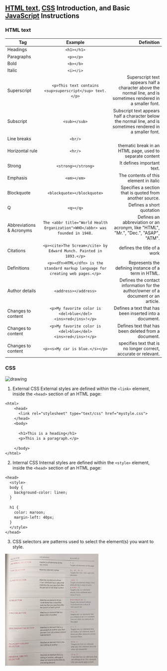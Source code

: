 ## [HTML text](#html-text), [CSS](css) Introduction, and Basic [JavaScript](javascript) Instructions

### HTML text

| Tag        | Example           | Definition  |
| ------------- |:-------------:| -----:|
| Headings      | `<h1></h1>` |  |
| Paragraphs      | `<p></p>`     |    |
| Bold | `<b></b>`      |     |
| Italic | `<i></i>`      |     |
| Superscript | `<p>This text contains <sup>superscript</sup> text.</p>`      | Superscript text appears half a character above the normal line, and is sometimes rendered in a smaller font.    |
| Subscript | `<sub></sub>`      | Subscript text appears half a character below the normal line, and is sometimes rendered in a smaller font.    |
| Line breaks | `<br/>`      |     |
| Horizontal rule | `<hr/>`      | thematic break in an HTML page, used to separate content    |
| Strong | `<strong></strong>`      | It defines important text.    |
| Emphasis | `<em></em>`      | The contents of this element in italic    |
| Blockquote | `<blockquote></blockquote>`      | Specifies a section that is quoted from another source.   |
| Q | `<q></q>`      | Defines a short quotation    |
| Abbreviations & Acronyms      | `The <abbr title="World Health Organization">WHO</abbr> was founded in 1948.`     | Defines an abbreviation or an acronym, like "HTML", "Mr.", "Dec.", "ASAP", "ATM".   |
| Citations | `<p><cite>The Scream</cite> by Edward Munch. Painted in 1893.</p>`      | defines the title of a work     |
| Definitions | `<p><dfn>HTML</dfn> is the standard markup language for creating web pages.</p>`      | Represents the defining instance of a term in HTML.  |
| Author details      | `<address></address>` | Defines the contact information for the author/owner of a document or an article. |
| Changes to content      | `<p>My favorite color is <del>blue</del> <ins>red</ins>!</p>` | Defines a text that has been inserted into a document.  |
| Changes to content      | `<p>My favorite color is <del>blue</del> <ins>red</ins>!</p>` | Defines text that has been deleted from a document.  |
| Changes to content      | `<p><s>My car is blue.</s></p>` | specifies text that is no longer correct, accurate or relevant. |


### CSS

<img src="https://i.pinimg.com/originals/5d/7a/82/5d7a82064300f646c963998ebb22ff70.gif" alt="drawing" width="300"/>

1. External CSS
External styles are defined within the `<link>` element, inside the `<head>` section of an HTML page:

  ```
  <html>
      <head>
        <link rel="stylesheet" type="text/css" href="mystyle.css">
      </head>
      <body>

        <h1>This is a heading</h1>
        <p>This is a paragraph.</p>

      </body>
  </html>
  ```

2. Internal CSS
Internal styles are defined within the `<style>` element, inside the `<head>` section of an HTML page:

  ```
  <head>
    <style>
    body {
      background-color: linen;
    }

    h1 {
      color: maroon;
      margin-left: 40px;
    } 
    </style>
  </head>
  ```

  3. CSS selectors are patterns used to select the element(s) you want to style.
  <img src="selectors.jpg" alt="drawing" width="300"/>
  

